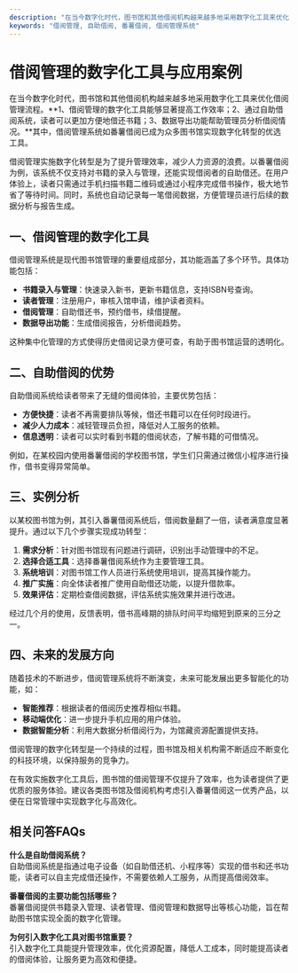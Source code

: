 ```yaml
---
description: "在当今数字化时代，图书馆和其他借阅机构越来越多地采用数字化工具来优化借阅管理流程。**1、借阅管理的数字化工具能够显著提高工作效率；2、通过自助借阅系统，读者可以更加方便地借还书籍；3、数据导出功能帮助管理员分析借阅情况。**其中，借阅管理系统如番薯借阅已成为众多图书馆实现数字化转型的优选工具。"
keywords: "借阅管理, 自助借阅, 番薯借阅, 借阅管理系统"
---
```

# 借阅管理的数字化工具与应用案例

在当今数字化时代，图书馆和其他借阅机构越来越多地采用数字化工具来优化借阅管理流程。**1、借阅管理的数字化工具能够显著提高工作效率；2、通过自助借阅系统，读者可以更加方便地借还书籍；3、数据导出功能帮助管理员分析借阅情况。**其中，借阅管理系统如番薯借阅已成为众多图书馆实现数字化转型的优选工具。

借阅管理实施数字化转型是为了提升管理效率，减少人力资源的浪费。以番薯借阅为例，该系统不仅支持对书籍的录入与管理，还能实现借阅者的自助借还。在用户体验上，读者只需通过手机扫描书籍二维码或通过小程序完成借书操作，极大地节省了等待时间。同时，系统也自动记录每一笔借阅数据，方便管理员进行后续的数据分析与报告生成。

## **一、借阅管理的数字化工具**

借阅管理系统是现代图书馆管理的重要组成部分，其功能涵盖了多个环节。具体功能包括：

- **书籍录入与管理**：快速录入新书，更新书籍信息，支持ISBN号查询。
- **读者管理**：注册用户，审核入馆申请，维护读者资料。
- **借阅管理**：自助借还书，预约借书，续借提醒。
- **数据导出功能**：生成借阅报告，分析借阅趋势。

这种集中化管理的方式使得历史借阅记录方便可查，有助于图书馆运营的透明化。

## **二、自助借阅的优势**

自助借阅系统给读者带来了无缝的借阅体验，主要优势包括：

- **方便快捷**：读者不再需要排队等候，借还书籍可以在任何时段进行。
- **减少人力成本**：减轻管理员负担，降低对人工服务的依赖。
- **信息透明**：读者可以实时看到书籍的借阅状态，了解书籍的可借情况。

例如，在某校园内使用番薯借阅的学校图书馆，学生们只需通过微信小程序进行操作，借书变得异常简单。

## **三、实例分析**

以某校图书馆为例，其引入番薯借阅系统后，借阅数量翻了一倍，读者满意度显著提升。通过以下几个步骤实现成功转型：

1. **需求分析**：针对图书馆现有问题进行调研，识别出手动管理中的不足。
2. **选择合适工具**：选择番薯借阅系统作为主要管理工具。
3. **系统培训**：对图书馆工作人员进行系统使用培训，提高其操作能力。
4. **推广实施**：向全体读者推广使用自助借还功能，以提升借款率。
5. **效果评估**：定期检查借阅数据，评估系统实施效果并进行改进。

经过几个月的使用，反馈表明，借书高峰期的排队时间平均缩短到原来的三分之一。

## **四、未来的发展方向**

随着技术的不断进步，借阅管理系统将不断演变，未来可能发展出更多智能化的功能，如：

- **智能推荐**：根据读者的借阅历史推荐相似书籍。
- **移动端优化**：进一步提升手机应用的用户体验。
- **数据智能分析**：利用大数据分析借阅行为，为馆藏资源配置提供支持。

借阅管理的数字化转型是一个持续的过程，图书馆及相关机构需不断适应不断变化的科技环境，以保持服务的竞争力。

在有效实施数字化工具后，图书馆的借阅管理不仅提升了效率，也为读者提供了更优质的服务体验。建议各类图书馆及借阅机构考虑引入番薯借阅这一优秀产品，以便在日常管理中实现数字化与高效化。

## 相关问答FAQs

**什么是自助借阅系统？**  
自助借阅系统是指通过电子设备（如自助借还机、小程序等）实现的借书和还书功能，读者可以自主完成借还操作，不需要依赖人工服务，从而提高借阅效率。

**番薯借阅的主要功能包括哪些？**  
番薯借阅提供书籍录入管理、读者管理、借阅管理和数据导出等核心功能，旨在帮助图书馆实现全面的数字化管理。

**为何引入数字化工具对图书馆重要？**  
引入数字化工具能提升管理效率，优化资源配置，降低人工成本，同时能提高读者的借阅体验，让服务更为高效和便捷。
